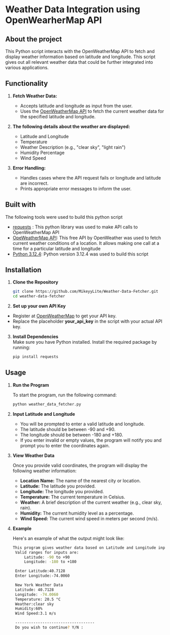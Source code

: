 # Weather Data Integration using OpenWearherMap API
## About the project
This Python script interacts with the OpenWeatherMap API to fetch and display weather information based on latitude and longitude. This script gives out all relevant weather data that could be further integrated into various applications.

## Functionality
1. **Fetch Weather Data:**
    - Accepts latitude and longitude as input from the user.
    - Uses the [OpenWeatherMap API](https://openweathermap.org/current) to fetch the current weather data for the specified latitude and longitude.

2. **The following details about the weather are displayed:**
    * Latitude and Longitude
    * Temperature 
    * Weather Description (e.g., "clear sky", "light rain")
    * Humidity Percentage
    * Wind Speed 
3. **Error Handling:**
    * Handles cases where the API request fails or longitude and latitude are incorrect.
    * Prints appropriate error messages to inform the user.

## Built with
The following tools were used to build this python script
*  [requests](https://pypi.org/project/requests/) : This python library was used to make API calls to OpenWeatherMap API
* [OpeWeatherMap API](https://openweathermap.org/current): This free API by OpenWeather was used to fetch current weather conditions of a location. It allows making one call at a time for a particular latitude and longitude
* [Python 3.12.4](https://www.python.org/downloads/release/python-3124/): Python version 3.12.4 was used to build this script

## Installation

1. **Clone the Repository**
   ```bash
   git clone https://github.com/MikeyyLite/Weather-Data-Fetcher.git
   cd weather-data-fetcher

2. **Set up your own API Key**
- Register at [OpenWeatherMap](https://home.openweathermap.org/users/sign_up) to get your API key.
- Replace the placeholder **your_api_key** in the script with your actual API key.
3. **Install Dependencies**<br>
Make sure you have Python installed. Install the required package by running:
    ```bash
    pip install requests

## Usage

1. **Run the Program**

   To start the program, run the following command:

   ```bash
   python weather_data_fetcher.py

2. **Input Latitude and Longitude**

   - You will be prompted to enter a valid latitude and longitude.
   - The latitude should be between -90 and +90.
   - The longitude should be between -180 and +180.
   - If you enter invalid or empty values, the program will notify you and prompt you to enter the coordinates again.

3. **View Weather Data**

   Once you provide valid coordinates, the program will display the following weather information:
   - **Location Name:** The name of the nearest city or location.
   - **Latitude:** The latitude you provided.
   - **Longitude:** The longitude you provided.
   - **Temperature:** The current temperature in Celsius.
   - **Weather:** A brief description of the current weather (e.g., clear sky, rain).
   - **Humidity:** The current humidity level as a percentage.
   - **Wind Speed:** The current wind speed in meters per second (m/s).

3. **Example**

   Here's an example of what the output might look like:
   ```bash
   This program gives weather data based on Latitude and Longitude inputs.  
    Valid ranges for inputs are:  
        Latitude: -90 to +90  
        Longitude: -180 to +180  

    Enter Latitude:40.7128  
    Enter Longitude:-74.0060

    New York Weather Data
    Latitude: 40.7128  
    Longitude: -74.0060  
    Temperature: 20.5 °C  
    Weather:clear sky  
    Humidity:60%  
    Wind Speed:3.1 m/s  

    -----------------------------------
    Do you wish to continue? Y/N :

